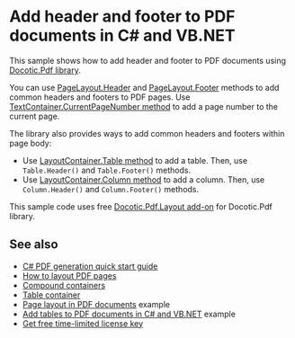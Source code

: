 # Add header and footer to PDF documents in C# and VB.NET
This sample shows how to add header and footer to PDF documents using [Docotic.Pdf library](https://bitmiracle.com/pdf-library/).

You can use [PageLayout.Header](https://bitmiracle.com/pdf-library/api/layout/pagelayout-header) and
[PageLayout.Footer](https://bitmiracle.com/pdf-library/api/layout/pagelayout-footer) methods to add common headers and footers to PDF pages.
Use [TextContainer.CurrentPageNumber method](https://bitmiracle.com/pdf-library/api/layout/textcontainer-currentpagenumber)
to add a page number to the current page.

The library also provides ways to add common headers and footers within page body:
* Use [LayoutContainer.Table method](https://bitmiracle.com/pdf-library/api/layout/layoutcontainer-table) to add a table. Then, use `Table.Header()` and `Table.Footer()` methods.
* Use [LayoutContainer.Column method](https://bitmiracle.com/pdf-library/api/layout/layoutcontainer-column) to add a column. Then, use `Column.Header()` and `Column.Footer()` methods.

This sample code uses free [Docotic.Pdf.Layout add-on](https://www.nuget.org/packages/BitMiracle.Docotic.Pdf.Layout/) for Docotic.Pdf library.

## See also
* [C# PDF generation quick start guide](https://bitmiracle.com/pdf-library/layout/getting-started)
* [How to layout PDF pages](https://bitmiracle.com/pdf-library/layout/pages)
* [Compound containers](https://bitmiracle.com/pdf-library/layout/compounds)
* [Table container](https://bitmiracle.com/pdf-library/layout/table)
* [Page layout in PDF documents](/Samples/Layout/Pages) example
* [Add tables to PDF documents in C# and VB.NET](/Samples/Layout/Tables) example
* [Get free time-limited license key](https://bitmiracle.com/pdf-library/download)